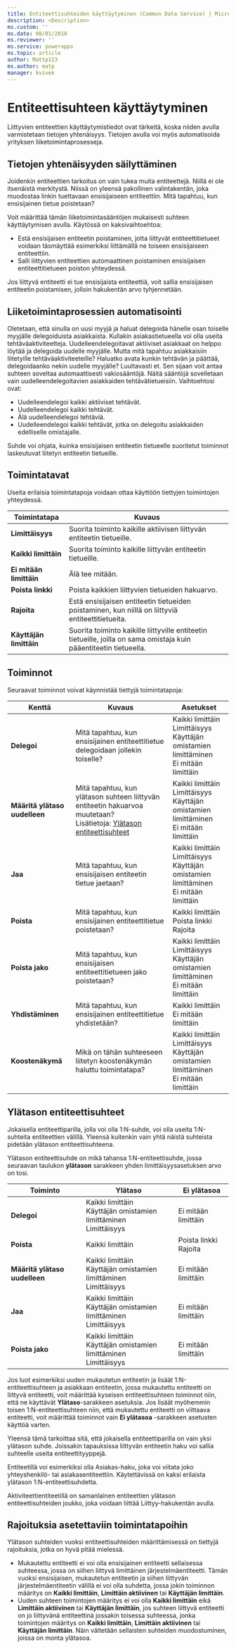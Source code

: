 ```yaml
---
title: Entiteettisuhteiden käyttäytyminen (Common Data Service) | MicrosoftDocs
description: <Description>
ms.custom: ''
ms.date: 08/01/2018
ms.reviewer: ''
ms.service: powerapps
ms.topic: article
author: Mattp123
ms.author: matp
manager: kvivek
---
```

# <a name="entity-relationship-behavior"></a>Entiteettisuhteen käyttäytyminen

Liittyvien entiteettien käyttäytymistiedot ovat tärkeitä, koska niiden avulla varmistetaan tietojen yhtenäisyys. Tietojen avulla voi myös automatisoida yrityksen liiketoimintaprosesseja.

## <a name="preserve-data-integrity"></a>Tietojen yhtenäisyyden säilyttäminen

Joidenkin entiteettien tarkoitus on vain tukea muita entiteettejä. Niillä ei ole itsenäistä merkitystä. Niissä on yleensä pakollinen valintakentän, joka muodostaa linkin tuettavaan ensisijaiseen entiteettiin. Mitä tapahtuu, kun ensisijainen tietue poistetaan?

Voit määrittää tämän liiketoimintasääntöjen mukaisesti suhteen käyttäytymisen avulla. Käytössä on kaksivaihtoehtoa:

- Estä ensisijaisen entiteetin poistaminen, jotta liittyvät entiteettitietueet voidaan täsmäyttää esimerkiksi liittämällä ne toiseen ensisijaiseen entiteettiin.
- Salli liittyvien entiteettien automaattinen poistaminen ensisijaisen entiteettitietueen poiston yhteydessä.

Jos liittyvä entiteetti ei tue ensisijaista entiteettiä, voit sallia ensisijaisen entiteetin poistamisen, jolloin hakukentän arvo tyhjennetään.

## <a name="automate-business-processes"></a>Liiketoimintaprosessien automatisointi
  
Oletetaan, että sinulla on uusi myyjä ja haluat delegoida hänelle osan toiselle myyjälle delegoiduista asiakkaista. Kullakin asiakastietueella voi olla useita tehtäväaktiviteetteja. Uudelleendelegoitavat aktiiviset asiakkaat on helppo löytää ja delegoida uudelle myyjälle. Mutta mitä tapahtuu asiakkaisiin liitetyille tehtäväaktiviteeteille? Haluatko avata kunkin tehtävän ja päättää, delegoidaanko nekin uudelle myyjälle? Luultavasti et. Sen sijaan voit antaa suhteen soveltaa automaattisesti vakiosääntöjä. Näitä sääntöjä sovelletaan vain uudelleendelegoitavien asiakkaiden tehtävätietueisiin. Vaihtoehtosi ovat:  
  
- Uudelleendelegoi kaikki aktiiviset tehtävät.  
- Uudelleendelegoi kaikki tehtävät. 
- Älä uudelleendelegoi tehtäviä.  
- Uudelleendelegoi kaikki tehtävät, jotka on delegoitu asiakkaiden edelliselle omistajalle.  
  
Suhde voi ohjata, kuinka ensisijaisen entiteetin tietueelle suoritetut toiminnot laskeutuvat liitetyn entiteetin tietueille.  

## <a name="behaviors"></a>Toimintatavat

Useita erilaisia toimintatapoja voidaan ottaa käyttöön tiettyjen toimintojen yhteydessä.

|Toimintatapa|Kuvaus|
|--|--|
|**Limittäisyys**|Suorita toiminto kaikille aktiivisen liittyvän entiteetin tietueille.|
|**Kaikki limittäin**|Suorita toiminto kaikille liittyvän entiteetin tietueille.|
|**Ei mitään limittäin**|Älä tee mitään.|
|**Poista linkki**|Poista kaikkien liittyvien tietueiden hakuarvo.|
|**Rajoita**|Estä ensisijaisen entiteetin tietueiden poistaminen, kun niillä on liittyviä entiteettitietueita.|
|**Käyttäjän limittäin**|Suorita toiminto kaikille liittyville entiteetin tietueille, joilla on sama omistaja kuin pääentiteetin tietueella.|

## <a name="actions"></a>Toiminnot

Seuraavat toiminnot voivat käynnistää tiettyjä toimintatapoja:

|Kenttä|Kuvaus|Asetukset|
|--|--|--|
|**Delegoi**|Mitä tapahtuu, kun ensisijainen entiteettitietue delegoidaan jollekin toiselle?|Kaikki limittäin<br />Limittäisyys<br />Käyttäjän omistamien limittäminen<br />Ei mitään limittäin|
|**Määritä ylätaso uudelleen**|Mitä tapahtuu, kun ylätason suhteen liittyvän entiteetin hakuarvoa muutetaan?<br />Lisätietoja: [Ylätason entiteettisuhteet](#parental-entity-relationships)|Kaikki limittäin<br />Limittäisyys<br />Käyttäjän omistamien limittäminen<br />Ei mitään limittäin|
|**Jaa**|Mitä tapahtuu, kun ensisijaisen entiteetin tietue jaetaan?|Kaikki limittäin<br />Limittäisyys<br />Käyttäjän omistamien limittäminen<br />Ei mitään limittäin|
|**Poista**|Mitä tapahtuu, kun ensisijainen entiteettitietue poistetaan?|Kaikki limittäin<br />Poista linkki<br />Rajoita|
|**Poista jako**|Mitä tapahtuu, kun ensisijaisen entiteettitietueen jako poistetaan?|Kaikki limittäin<br />Limittäisyys<br />Käyttäjän omistamien limittäminen<br />Ei mitään limittäin|
|**Yhdistäminen**|Mitä tapahtuu, kun ensisijainen entiteettitietue yhdistetään?|Kaikki limittäin<br />Ei mitään limittäin|
|**Koostenäkymä**|Mikä on tähän suhteeseen liitetyn koostenäkymän haluttu toimintatapa? |Kaikki limittäin<br />Limittäisyys<br />Käyttäjän omistamien limittäminen<br />Ei mitään limittäin|


## <a name="parental-entity-relationships"></a>Ylätason entiteettisuhteet

Jokaisella entiteettiparilla, jolla voi olla 1:N-suhde, voi olla useita 1:N-suhteita entiteettien välillä. Yleensä kuitenkin vain yhtä näistä suhteista pidetään ylätason entiteettisuhteena.

Ylätason entiteettisuhde on mikä tahansa 1:N-entiteettisuhde, jossa seuraavan taulukon **ylätason** sarakkeen yhden limittäisyysasetuksen arvo on tosi.

|Toiminto|Ylätaso|Ei ylätasoa|  
|------------|--------------|------------------|  
|**Delegoi**|Kaikki limittäin<br />Käyttäjän omistamien limittäminen<br />Limittäisyys|Ei mitään limittäin|  
|**Poista**|Kaikki limittäin|Poista linkki<br />Rajoita|  
|**Määritä ylätaso uudelleen**|Kaikki limittäin<br />Käyttäjän omistamien limittäminen<br />Limittäisyys|Ei mitään limittäin|  
|**Jaa**|Kaikki limittäin<br />Käyttäjän omistamien limittäminen<br />Limittäisyys|Ei mitään limittäin|  
|**Poista jako**|Kaikki limittäin<br />Käyttäjän omistamien limittäminen<br />Limittäisyys|Ei mitään limittäin|  

Jos luot esimerkiksi uuden mukautetun entiteetin ja lisäät 1:N-entiteettisuhteen ja asiakkaan entiteetin, jossa mukautettu entiteetti on liittyvä entiteetti, voit määrittää kyseisen entiteettisuhteen toiminnot niin, että ne käyttävät **Ylätaso**-sarakkeen asetuksia. Jos lisäät myöhemmin toisen 1:N-entiteettisuhteen niin, että mukautettu entiteetti on viittaava entiteetti, voit määrittää toiminnot vain **Ei ylätasoa** -sarakkeen asetusten käyttöä varten.

Yleensä tämä tarkoittaa sitä, että jokaisella entiteettiparilla on vain yksi ylätason suhde. Joissakin tapauksissa liittyvän entiteetin haku voi sallia suhteelle useita entiteettityyppejä.

Entiteetillä voi esimerkiksi olla Asiakas-haku, joka voi viitata joko yhteyshenkilö- tai asiakasentiteettiin. Käytettävissä on kaksi erilaista ylätason 1:N-entiteettisuhdetta.

Aktiviteettientiteetillä on samanlainen entiteettien ylätason entiteettisuhteiden joukko, joka voidaan liittää Liittyy-hakukentän avulla.

<a name="BKMK_RelationshipBehaviorLimitations"></a>   

## <a name="limitations-on-behaviors-you-can-set"></a>Rajoituksia asetettaviin toimintatapoihin
  
Ylätason suhteiden vuoksi entiteettisuhteiden määrittämisessä on tiettyjä rajoituksia, jotka on hyvä pitää mielessä.  
  
- Mukautettu entiteetti ei voi olla ensisijainen entiteetti sellaisessa suhteessa, jossa on siihen liittyvä limittäinen järjestelmäentiteetti. Tämän vuoksi ensisijaisen, mukautetun entiteetin ja siihen liittyvän järjestelmäentiteetin välillä ei voi olla suhdetta, jossa jokin toiminnon määritys on **Kaikki limittäin**, **Limittäin aktiivinen** tai **Käyttäjän limittäin**.  
- Uuden suhteen toimintojen määritys ei voi olla **Kaikki limittäin** eikä **Limittäin aktiivinen** tai **Käyttäjän limittäin**, jos suhteen liittyvä entiteetti on jo liittyvänä entiteettinä jossakin toisessa suhteessa, jonka toimintojen määritys on **Kaikki limittäin**, **Limittäin aktiivinen** tai **Käyttäjän limittäin**. Näin vältetään sellaisten suhteiden muodostuminen, joissa on monta ylätasoa.  
